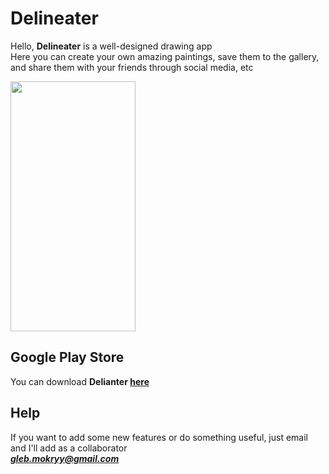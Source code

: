 # Delineater
Hello, **Delineater** is a well-designed drawing app<br />
Here you can create your own amazing paintings, save them to the gallery, and share them with your friends through social media, etc<br />

<img src="https://user-images.githubusercontent.com/89452367/206152997-700eec95-5174-47a3-9ede-25342c12540f.jpg" width="200" height="400">

## Google Play Store
You can download **Delianter [here](https://play.google.com/store/apps/details?id=com.gleb.myapplication)**

## Help
If you want to add some new features or do something useful, just email and I'll add as a collaborator<br />
***gleb.mokryy@gmail.com***<br />
